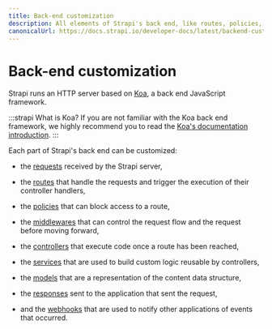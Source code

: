 ```yaml
---
title: Back-end customization
description: All elements of Strapi's back end, like routes, policies, middlewares, controllers, services, models, requests, responses, and webhooks, can be customized.
canonicalUrl: https://docs.strapi.io/developer-docs/latest/backend-customization.html
---
```


# Back-end customization

Strapi runs an HTTP server based on [Koa](https://koajs.com/), a back end JavaScript framework.

:::strapi What is Koa?
If you are not familiar with the Koa back end framework, we highly recommend you to read the [Koa's documentation introduction](http://koajs.com/#introduction).
:::

Each part of Strapi's back end can be customized:

- the [requests](/dev-docs/backend-customization/requests-responses#requests) received by the Strapi server,

- the [routes](/dev-docs/backend-customization/routes) that handle the requests and trigger the execution of their controller handlers,

- the [policies](/dev-docs/backend-customization/policies) that can block access to a route,

- the [middlewares](/dev-docs/backend-customization/middlewares) that can control the request flow and the request before moving forward,

- the [controllers](/dev-docs/backend-customization/controllers) that execute code once a route has been reached,

- the [services](/dev-docs/backend-customization/services) that are used to build custom logic reusable by controllers,

- the [models](/dev-docs/backend-customization/models) that are a representation of the content data structure,

- the [responses](/dev-docs/backend-customization/requests-responses#responses) sent to the application that sent the request,

- and the [webhooks](/dev-docs/backend-customization/webhooks) that are used to notify other applications of events that occurred.
